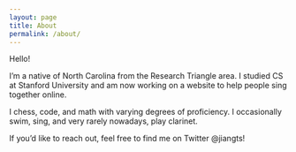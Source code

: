 ```yaml
---
layout: page
title: About
permalink: /about/
---
```


Hello!

I’m a native of North Carolina from the Research Triangle area. I studied CS at Stanford University and am now working on a website to help people sing together online.

I chess, code, and math with varying degrees of proficiency. I occasionally swim, sing, and very rarely nowadays, play clarinet.

If you’d like to reach out, feel free to find me on Twitter @jiangts!

